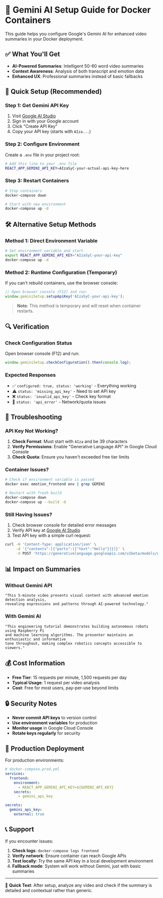 # 🤖 Gemini AI Setup Guide for Docker Containers

This guide helps you configure Google's Gemini AI for enhanced video summaries in your Docker deployment.

## ✅ What You'll Get

- **AI-Powered Summaries**: Intelligent 50-60 word video summaries
- **Context Awareness**: Analysis of both transcript and emotion data
- **Enhanced UX**: Professional summaries instead of basic fallbacks

## 🔧 Quick Setup (Recommended)

### Step 1: Get Gemini API Key
1. Visit [Google AI Studio](https://makersuite.google.com/app/apikey)
2. Sign in with your Google account
3. Click "Create API Key"
4. Copy your API key (starts with `AIza...`)

### Step 2: Configure Environment
Create a `.env` file in your project root:

```bash
# Add this line to your .env file
REACT_APP_GEMINI_API_KEY=AIzaSyC-your-actual-api-key-here
```

### Step 3: Restart Containers
```bash
# Stop containers
docker-compose down

# Start with new environment
docker-compose up -d
```

## 🛠️ Alternative Setup Methods

### Method 1: Direct Environment Variable
```bash
# Set environment variable and start
export REACT_APP_GEMINI_API_KEY="AIzaSyC-your-api-key"
docker-compose up -d
```

### Method 2: Runtime Configuration (Temporary)
If you can't rebuild containers, use the browser console:

```javascript
// Open browser console (F12) and run:
window.geminiSetup.setupApiKey('AIzaSyC-your-api-key');
```

> **Note**: This method is temporary and will reset when container restarts.

## 🔍 Verification

### Check Configuration Status
Open browser console (F12) and run:
```javascript
window.geminiSetup.checkConfiguration().then(console.log);
```

### Expected Responses
- ✅ `configured: true, status: 'working'` - Everything working
- ⚠️ `status: 'missing_api_key'` - Need to set API key
- ❌ `status: 'invalid_api_key'` - Check key format
- 🔄 `status: 'api_error'` - Network/quota issues

## 🚨 Troubleshooting

### API Key Not Working?
1. **Check Format**: Must start with `AIza` and be 39 characters
2. **Verify Permissions**: Enable "Generative Language API" in Google Cloud Console
3. **Check Quota**: Ensure you haven't exceeded free tier limits

### Container Issues?
```bash
# Check if environment variable is passed
docker exec emotion_frontend env | grep GEMINI

# Restart with fresh build
docker-compose down
docker-compose up --build -d
```

### Still Having Issues?
1. Check browser console for detailed error messages
2. Verify API key at [Google AI Studio](https://makersuite.google.com/app/apikey)
3. Test API key with a simple curl request:

```bash
curl -H 'Content-Type: application/json' \
     -d '{"contents":[{"parts":[{"text":"Hello"}]}]}' \
     -X POST 'https://generativelanguage.googleapis.com/v1beta/models/gemini-2.0-flash:generateContent?key=YOUR_API_KEY'
```

## 📊 Impact on Summaries

### Without Gemini API
```
"This 5-minute video presents visual content with advanced emotion detection analysis, 
revealing expressions and patterns through AI-powered technology."
```

### With Gemini AI
```
"This engineering tutorial demonstrates building autonomous robots using Raspberry Pi 
and machine learning algorithms. The presenter maintains an enthusiastic and informative 
tone throughout, making complex robotics concepts accessible to viewers."
```

## 💰 Cost Information

- **Free Tier**: 15 requests per minute, 1,500 requests per day
- **Typical Usage**: 1 request per video analysis
- **Cost**: Free for most users, pay-per-use beyond limits

## 🔒 Security Notes

- **Never commit API keys** to version control
- **Use environment variables** for production
- **Monitor usage** in Google Cloud Console
- **Rotate keys regularly** for security

## 🚀 Production Deployment

For production environments:

```yaml
# docker-compose.prod.yml
services:
  frontend:
    environment:
      - REACT_APP_GEMINI_API_KEY=${GEMINI_API_KEY}
    secrets:
      - gemini_api_key

secrets:
  gemini_api_key:
    external: true
```

## 📞 Support

If you encounter issues:

1. **Check logs**: `docker-compose logs frontend`
2. **Verify network**: Ensure container can reach Google APIs
3. **Test locally**: Try the same API key in a local development environment
4. **Fallback mode**: System will work without Gemini, just with basic summaries

---

🎯 **Quick Test**: After setup, analyze any video and check if the summary is detailed and contextual rather than generic. 